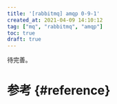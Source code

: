 ```yaml
---
title: '[rabbitmq] amqp 0-9-1'
created_at: 2021-04-09 14:10:12
tag: ["mq", "rabbitmq", "amqp"]
toc: true
draft: true
---
```


待完善。

# 参考 {#reference}
